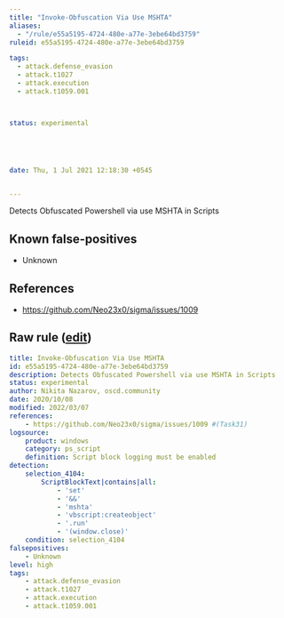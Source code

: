 ```yaml
---
title: "Invoke-Obfuscation Via Use MSHTA"
aliases:
  - "/rule/e55a5195-4724-480e-a77e-3ebe64bd3759"
ruleid: e55a5195-4724-480e-a77e-3ebe64bd3759

tags:
  - attack.defense_evasion
  - attack.t1027
  - attack.execution
  - attack.t1059.001



status: experimental





date: Thu, 1 Jul 2021 12:18:30 +0545


---
```


Detects Obfuscated Powershell via use MSHTA in Scripts

<!--more-->


## Known false-positives

* Unknown



## References

* https://github.com/Neo23x0/sigma/issues/1009


## Raw rule ([edit](https://github.com/SigmaHQ/sigma/edit/master/rules/windows/powershell/powershell_script/posh_ps_invoke_obfuscation_via_use_mhsta.yml))
```yaml
title: Invoke-Obfuscation Via Use MSHTA
id: e55a5195-4724-480e-a77e-3ebe64bd3759
description: Detects Obfuscated Powershell via use MSHTA in Scripts
status: experimental
author: Nikita Nazarov, oscd.community
date: 2020/10/08
modified: 2022/03/07
references:
    - https://github.com/Neo23x0/sigma/issues/1009 #(Task31)
logsource:
    product: windows
    category: ps_script
    definition: Script block logging must be enabled
detection:
    selection_4104:
        ScriptBlockText|contains|all:
            - 'set'
            - '&&'
            - 'mshta'
            - 'vbscript:createobject'
            - '.run'
            - '(window.close)'
    condition: selection_4104
falsepositives:
    - Unknown
level: high
tags:
    - attack.defense_evasion
    - attack.t1027
    - attack.execution
    - attack.t1059.001

```
